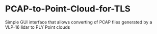 # PCAP-to-Point-Cloud-for-TLS
Simple GUI interface that allows converting of PCAP files generated by a VLP-16 lidar to PLY Point clouds
